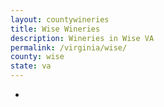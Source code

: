 ```yaml
---
layout: countywineries
title: Wise Wineries
description: Wineries in Wise VA
permalink: /virginia/wise/
county: wise
state: va
---
```

-
